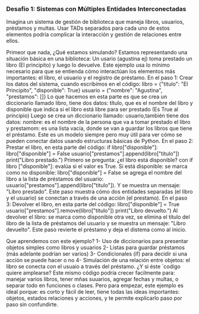 ### Desafío 1: Sistemas con Múltiples Entidades Interconectadas
Imagina un sistema de gestión de biblioteca que maneja libros, usuarios, préstamos y multas. Usar TADs separados para cada uno de estos elementos podría complicar la interacción y gestión de relaciones entre ellos.

Primeor que nada, ¿Qué estamos simulando?
Estamos representando una situación básica en una biblioteca: Un usario (agustina ej) toma prestado un libro (El principito) y luego lo devuelve. Este ejemplo usa lo mínimo necesario para que se entienda cómo interactúan los elementos más importantes: el libro, el usuario y el registro de préstamo.
En el paso 1: Crear los datos del sistema, cuando escribímos en el código: libro = {"titulo": "El Principito", "disponible": True}
usuario = {"nombre": "Agustina", "prestamos": []}
Lo que hacemos en esta parte es que se crea un diccionario llamado libro, tiene dos datos: título, que es el nombre del libro y disponible que indica si el libro está libre para ser prestado (Es True al principio) Luego se crea un diccionario llamado: usuario,también tiene dos datos: nombre: es el nombre de la persona que va a tomar prestado el libro y prestamom: es una lista vacía, donde se van a guardar los libros que tiene el préstamo.
Este es un modelo siempre pero muy útil para ver cómo se pueden conectar datos usando estructuras básicas de Python.
En el paso 2: Prestar el libro, en esta parte del código: if libro["disponible"]:
    libro["disponible"] = False
    usuario["prestamos"].append(libro["titulo"])
    print("Libro prestado.")
Primero se pregunta: ¿el libro está disponible? con if libro ["disponible"]: evalúa si el valor es True. 
Si está disponible: se marca como no disponible: libro["disponible"] = False se agrega el nombre del libro a la lista de préstamos del usuario: usuario["prestamos"].append(libro["titulo"]). Y se muestra un mensaje: "Libro prestado".
Este paso muestra cómo dos entidades separadas (el libro y el usuario) se conectan a través de una acción (el prestamo).
En el paso 3: Devolver el libro, en esta parte del código: libro["disponible"] = True
usuario["prestamos"].remove(libro["titulo"])
print("Libro devuelto.")
Al devolver el libro: se marca como disponible otra vez, se elimina el título del libro de la lista de préstamos del usuario y se muestra un mensaje: "Libro devuelto". 
Este paso revierte el préstamo y deja el distema como al inicio.

Que aprendemos con este ejemplo? 
1- Uso de diccionarios para presentar objetos simples como libros y usuarios
2- Listas para guardar préstamos (más adelante podrían ser varios) 
3- Condicionales (if) para decidir si una acción se puede hacer o no
4- Simulación de una relación entre objetos: el libro se conecta con el usuaio a través del préstamo.
¿Y si éste ´codigo quiere amplearse? Este mismo código podría crecer facilmente para: manejar varios libros, tener mñas suuarios, agregar fechas y multas, o separar todo en funciones o clases.
Pero para empezar, este ejemplo es ideal porque: es corto y fácil de leer, tiene todas las ideas importantes: objetos, estados relaciones y acciones, y te permite explicarlo paso por paso sin confundirte.